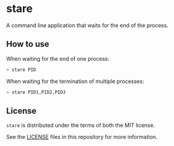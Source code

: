 # stare

A command line application that waits for the end of the process.

## How to use

When waiting for the end of one process:

```bash
> stare PID
```

When waiting for the termination of multiple processes:

```bash
> stare PID1,PID2,PID3
```

## License

`stare` is distributed under the terms of both the MIT license.

See the [LICENSE](LICENSE) files in this repository for more information.

